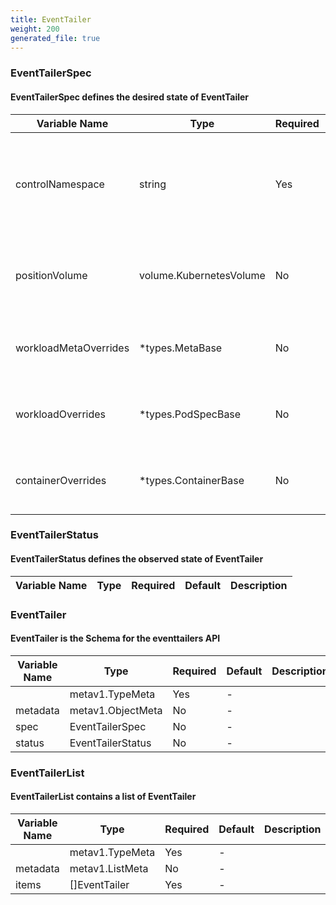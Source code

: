 ```yaml
---
title: EventTailer
weight: 200
generated_file: true
---
```


### EventTailerSpec
#### EventTailerSpec defines the desired state of EventTailer

| Variable Name | Type | Required | Default | Description |
|---|---|---|---|---|
| controlNamespace | string | Yes | - | The resources of EventTailer will be placed into this namespace<br> |
| positionVolume | volume.KubernetesVolume | No | - | Volume definition for tracking fluentbit file positions (optional)<br> |
| workloadMetaOverrides | *types.MetaBase | No | - | Override metadata of the created resources<br> |
| workloadOverrides | *types.PodSpecBase | No | - | Override podSpec fields for the given statefulset<br> |
| containerOverrides | *types.ContainerBase | No | - | Override container fields for the given statefulset<br> |
### EventTailerStatus
#### EventTailerStatus defines the observed state of EventTailer

| Variable Name | Type | Required | Default | Description |
|---|---|---|---|---|
### EventTailer
#### EventTailer is the Schema for the eventtailers API

| Variable Name | Type | Required | Default | Description |
|---|---|---|---|---|
|  | metav1.TypeMeta | Yes | - |  |
| metadata | metav1.ObjectMeta | No | - |  |
| spec | EventTailerSpec | No | - |  |
| status | EventTailerStatus | No | - |  |
### EventTailerList
#### EventTailerList contains a list of EventTailer

| Variable Name | Type | Required | Default | Description |
|---|---|---|---|---|
|  | metav1.TypeMeta | Yes | - |  |
| metadata | metav1.ListMeta | No | - |  |
| items | []EventTailer | Yes | - |  |
